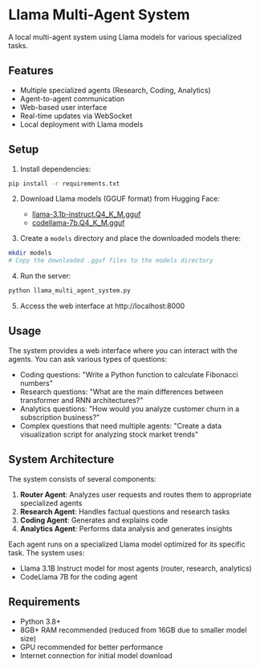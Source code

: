 # Llama Multi-Agent System

A local multi-agent system using Llama models for various specialized tasks.

## Features

- Multiple specialized agents (Research, Coding, Analytics)
- Agent-to-agent communication
- Web-based user interface
- Real-time updates via WebSocket
- Local deployment with Llama models

## Setup

1. Install dependencies:
```bash
pip install -r requirements.txt
```

2. Download Llama models (GGUF format) from Hugging Face:
   - [llama-3.1b-instruct.Q4_K_M.gguf](https://huggingface.co/TheBloke/Llama-3.1B-Instruct-GGUF/resolve/main/llama-3.1b-instruct.Q4_K_M.gguf)
   - [codellama-7b.Q4_K_M.gguf](https://huggingface.co/TheBloke/CodeLlama-7B-GGUF/resolve/main/codellama-7b.Q4_K_M.gguf)

3. Create a `models` directory and place the downloaded models there:
```bash
mkdir models
# Copy the downloaded .gguf files to the models directory
```

4. Run the server:
```bash
python llama_multi_agent_system.py
```

5. Access the web interface at http://localhost:8000

## Usage

The system provides a web interface where you can interact with the agents. You can ask various types of questions:

- Coding questions: "Write a Python function to calculate Fibonacci numbers"
- Research questions: "What are the main differences between transformer and RNN architectures?"
- Analytics questions: "How would you analyze customer churn in a subscription business?"
- Complex questions that need multiple agents: "Create a data visualization script for analyzing stock market trends"

## System Architecture

The system consists of several components:

1. **Router Agent**: Analyzes user requests and routes them to appropriate specialized agents
2. **Research Agent**: Handles factual questions and research tasks
3. **Coding Agent**: Generates and explains code
4. **Analytics Agent**: Performs data analysis and generates insights

Each agent runs on a specialized Llama model optimized for its specific task. The system uses:
- Llama 3.1B Instruct model for most agents (router, research, analytics)
- CodeLlama 7B for the coding agent

## Requirements

- Python 3.8+
- 8GB+ RAM recommended (reduced from 16GB due to smaller model size)
- GPU recommended for better performance
- Internet connection for initial model download 